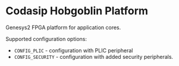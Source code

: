 # Codasip Hobgoblin Platform

Genesys2 FPGA platform for application cores.

Supported configuration options:
- `CONFIG_PLIC` - configuration with PLIC peripheral
- `CONFIG_SECURITY` - configuration with added security peripherals.